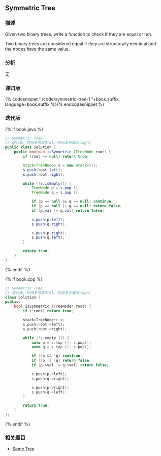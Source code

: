 ## Symmetric Tree


### 描述

Given two binary trees, write a function to check if they are equal or not.

Two binary trees are considered equal if they are structurally identical and the nodes have the same value.


### 分析

无


### 递归版

{% codesnippet "./code/symmetric-tree-1."+book.suffix, language=book.suffix %}{% endcodesnippet %}


### 迭代版

{% if book.java %}
```java
// Symmetric Tree
// 迭代版，时间复杂度O(n)，空间复杂度O(logn)
public class Solution {
    public boolean isSymmetric (TreeNode root) {
        if (root == null) return true;

        Stack<TreeNode> s = new Stack<>();
        s.push(root.left);
        s.push(root.right);

        while (!s.isEmpty()) {
            TreeNode p = s.pop ();
            TreeNode q = s.pop ();

            if (p == null && q == null) continue;
            if (p == null || q == null) return false;
            if (p.val != q.val) return false;

            s.push(p.left);
            s.push(q.right);

            s.push(p.right);
            s.push(q.left);
        }

        return true;
    }
}
```
{% endif %}

{% if book.cpp %}
```cpp
// Symmetric Tree
// 迭代版，时间复杂度O(n)，空间复杂度O(logn)
class Solution {
public:
    bool isSymmetric (TreeNode* root) {
        if (!root) return true;

        stack<TreeNode*> s;
        s.push(root->left);
        s.push(root->right);

        while (!s.empty ()) {
            auto p = s.top (); s.pop();
            auto q = s.top (); s.pop();

            if (!p && !q) continue;
            if (!p || !q) return false;
            if (p->val != q->val) return false;

            s.push(p->left);
            s.push(q->right);

            s.push(p->right);
            s.push(q->left);
        }

        return true;
    }
};
```
{% endif %}


### 相关题目


* [Same Tree](same-tree.md)
